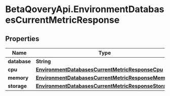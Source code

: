 # BetaQoveryApi.EnvironmentDatabasesCurrentMetricResponse

## Properties

Name | Type | Description | Notes
------------ | ------------- | ------------- | -------------
**database** | **String** |  | [optional] 
**cpu** | [**EnvironmentDatabasesCurrentMetricResponseCpu**](EnvironmentDatabasesCurrentMetricResponseCpu.md) |  | [optional] 
**memory** | [**EnvironmentDatabasesCurrentMetricResponseMemory**](EnvironmentDatabasesCurrentMetricResponseMemory.md) |  | [optional] 
**storage** | [**EnvironmentDatabasesCurrentMetricResponseStorage**](EnvironmentDatabasesCurrentMetricResponseStorage.md) |  | [optional] 


